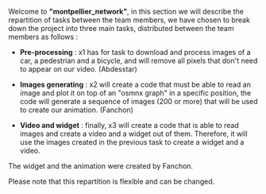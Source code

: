Welcome to __"montpellier_network"__, in this section we will describe the repartition of tasks between the team members, we have chosen to break down the project into three main tasks, distributed between the team members as follows :

* __Pre-processing__ : x1 has for task to download and process images of a car, a pedestrian and a bicycle, and will remove all pixels that don't need to appear on our video. (Abdesstar)


* __Images generating__ : x2 will create a code that must be able to read an image and plot it on top of an "osmnx graph" in a specific position, the code will generate a sequence of images (200 or more) that will be used to create our animation. (Fanchon)


* __Video and widget__ : finally, x3 will create a code that is able to read images and create a video and a widget out of them. Therefore, it will use the images created in the previous task to create a widget and a video. 

The widget and the animation were created by Fanchon.

Please note that this repartition is flexible and can be changed.

